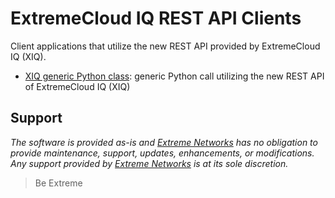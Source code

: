 # ExtremeCloud IQ REST API Clients

Client applications that utilize the new REST API provided by ExtremeCloud IQ (XIQ).

* [XIQ generic Python class](Python/README.md): generic Python call utilizing the new REST API of ExtremeCloud IQ (XIQ)

## Support

_The software is provided as-is and [Extreme Networks](http://www.extremenetworks.com/) has no obligation to provide maintenance, support, updates, enhancements, or modifications. Any support provided by [Extreme Networks](http://www.extremenetworks.com/) is at its sole discretion._

>Be Extreme
